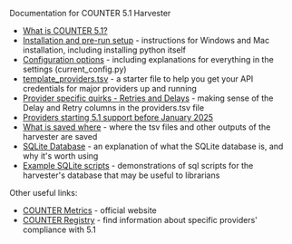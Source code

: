 Documentation for COUNTER 5.1 Harvester
- [What is COUNTER 5.1?](README.md)
- [Installation and pre-run setup](installation.md) - instructions for Windows and Mac installation, including installing python itself
- [Configuration options](config-options.md) - including explanations for everything in the settings (current_config.py)
- [template_providers.tsv](template_providers.md) - a starter file to help you get your API credentials for major providers up and running
- [Provider specific quirks - Retries and Delays](provider_specific_notes.md) - making sense of the Delay and Retry columns in the providers.tsv file
- [Providers starting 5.1 support before January 2025](providers_starting_5.1_earlier_than_2025.md)
- [What is saved where](files_and_folders.md) - where the tsv files and other outputs of the harvester are saved
- [SQLite Database](sqlite_database_info.md) - an explanation of what the SQLite database is, and why it's worth using
- [Example SQLite scripts](example_scripts/README.md) - demonstrations of sql scripts for the harvester's database that may be useful to librarians

Other useful links:
- [COUNTER Metrics](https://www.countermetrics.org/) - official website
- [COUNTER Registry](https://registry.countermetrics.org/) - find information about specific providers' compliance with 5.1

